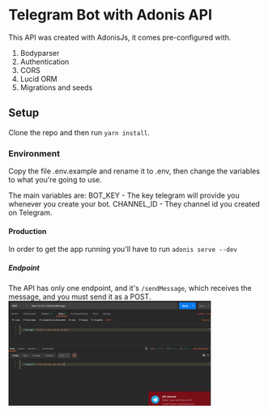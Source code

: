 # Telegram Bot with Adonis API

This API was created with AdonisJs, it comes pre-configured with.

1. Bodyparser
2. Authentication
3. CORS
4. Lucid ORM
5. Migrations and seeds

## Setup

Clone the repo and then run `yarn install`.


### Environment

Copy the file .env.example and rename it to .env, then change the variables to what you're going to use.

The main variables are:
BOT_KEY - The key telegram will provide you whenever you create your bot.
CHANNEL_ID - They channel id you created on Telegram.

#### Production

In order to get the app running you'll have to run `adonis serve --dev`

##### Endpoint

The API has only one endpoint, and it's `/sendMessage`, which receives the message, and you must send it as a POST.
<img src="https://raw.githubusercontent.com/RaFaTEOLI/telegram-bot/main/endpoint.png" width="400">
